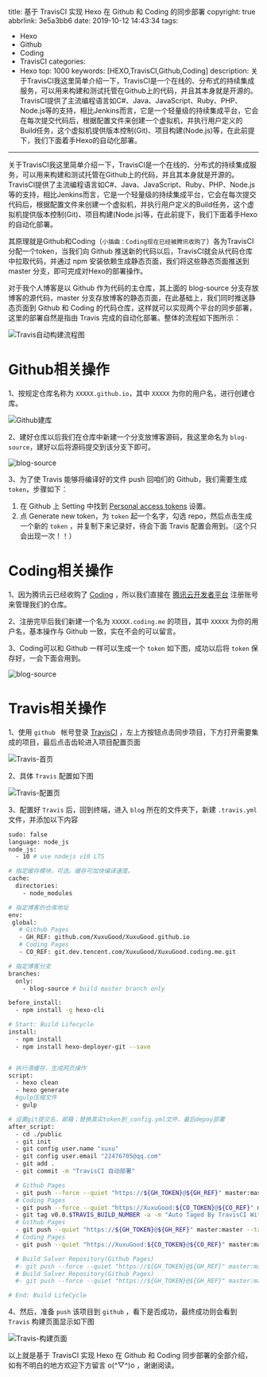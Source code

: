 title: 基于 TravisCI 实现 Hexo 在 Github 和 Coding 的同步部署
copyright: true
abbrlink: 3e5a3bb6
date: 2019-10-12 14:43:34
tags:
  - Hexo
  - Github
  - Coding
  - TravisCI
categories:
  - Hexo
top: 1000
keywords: [HEXO,TravisCI,Github,Coding]
description: 关于TravisCI我这里简单介绍一下，TravisCI是一个在线的、分布式的持续集成服务，可以用来构建和测试托管在Github上的代码，并且其本身就是开源的。TravisCI提供了主流编程语言如C#、Java、JavaScript、Ruby、PHP、Node.js等的支持，相比Jenkins而言，它是一个轻量级的持续集成平台，它会在每次提交代码后，根据配置文件来创建一个虚拟机，并执行用户定义的Build任务，这个虚拟机提供版本控制(Git)、项目构建(Node.js)等，在此前提下，我们下面着手Hexo的自动化部署。
---

关于TravisCI我这里简单介绍一下，TravisCI是一个在线的、分布式的持续集成服务，可以用来构建和测试托管在Github上的代码，并且其本身就是开源的。TravisCI提供了主流编程语言如C#、Java、JavaScript、Ruby、PHP、Node.js等的支持，相比Jenkins而言，它是一个轻量级的持续集成平台，它会在每次提交代码后，根据配置文件来创建一个虚拟机，并执行用户定义的Build任务，这个虚拟机提供版本控制(Git)、项目构建(Node.js)等，在此前提下，我们下面着手Hexo的自动化部署。

其原理就是Github和Coding（`小插曲：Coding现在已经被腾讯收购了`）各为TravisCI分配一个token，当我们向 Github 推送新的代码以后，TravisCI就会从代码仓库中拉取代码，并通过 npm 安装依赖生成静态页面，我们将这些静态页面推送到 master 分支，即可完成对Hexo的部署操作。

对于我个人博客是以 Github 作为代码的主仓库，其上面的 blog-source 分支存放博客的源代码，master 分支存放博客的静态页面，在此基础上，我们同时推送静态页面到 Github 和 Coding 的代码仓库，这样就可以实现两个平台的同步部署，这里的部署自然是指由 Travis 完成的自动化部署。整体的流程如下图所示：

![Travis自动构建流程图](https://s2.ax1x.com/2019/10/21/KlNiCR.png)

# Github相关操作

1、按规定仓库名称为 `XXXXX.github.io`，其中 `XXXXX` 为你的用户名，进行创建仓库。

![Github建库](https://s2.ax1x.com/2019/10/21/Kl0wjI.png)

2、建好仓库以后我们在仓库中新建一个分支放博客源码，我这里命名为 `blog-source`，建好以后将源码提交到该分支下即可。
   
![blog-source](https://s2.ax1x.com/2019/10/22/K3szy4.png)

3、为了使 Travis 能够将编译好的文件 push 回咱们的 Github，我们需要生成 `token`，步骤如下：
1. 在 Github 上 Setting 中找到 [Personal access tokens](https://github.com/settings/tokens) 设置。
2. 点 Generate new token，为 `token` 起一个名字，勾选 repo，然后点击生成一个新的 `token` ，并复制下来记录好，待会下面 Travis 配置会用到。（这个只会出现一次！！）

# Coding相关操作

1、因为腾讯云已经收购了 [Coding](https://coding.net) ，所以我们直接在 [腾讯云开发者平台](https://dev.tencent.com/production) 注册账号来管理我们的仓库。

2、注册完毕后我们新建一个名为 `XXXXX.coding.me` 的项目，其中 `XXXXX` 为你的用户名，基本操作与 Github 一致，实在不会的可以留言。

3、Coding可以和 Github 一样可以生成一个 `token` 如下图，成功以后将 `token` 保存好，一会下面会用到。

![blog-source](https://s2.ax1x.com/2019/10/22/K34SXV.png)

# Travis相关操作

1、使用 `github ` 帐号登录 [TravisCI](https://travis-ci.org) ，左上方按钮点击同步项目，下方打开需要集成的项目，最后点击齿轮进入项目配置页面

![Travis-首页](https://s2.ax1x.com/2019/10/24/KN4q56.png)

2、具体 `Travis` 配置如下图

![Travis-配置页](https://s2.ax1x.com/2019/10/24/KN5IW8.png)

3、配置好 `Travis` 后，回到终端，进入 `blog` 所在的文件夹下，新建 `.travis.yml` 文件，并添加以下内容

``` bash
sudo: false
language: node_js
node_js:
  - 10 # use nodejs v10 LTS

# 指定缓存模块，可选。缓存可加快编译速度。
cache:
  directories:
    - node_modules

# 指定博客的仓库地址
env:
 global:
   # Github Pages
   - GH_REF: github.com/XuxuGood/XuxuGood.github.io
   # Coding Pages
   - CO_REF: git.dev.tencent.com/XuxuGood/XuxuGood.coding.me.git

# 指定博客分支
branches:
  only:
    - blog-source # build master branch only

before_install:
  - npm install -g hexo-cli

# Start: Build Lifecycle
install:
  - npm install
  - npm install hexo-deployer-git --save


# 执行清缓存，生成网页操作
script:
  - hexo clean
  - hexo generate
  #gulp压缩文件
  - gulp

# 设置git提交名，邮箱；替换真实token到_config.yml文件，最后depoy部署
after_script:
  - cd ./public
  - git init
  - git config user.name "xuxu"
  - git config user.email "22476705@qq.com"
  - git add .
  - git commit -m "TravisCI 自动部署"

  # Github Pages
  - git push --force --quiet "https://${GH_TOKEN}@${GH_REF}" master:master
  # Coding Pages
  - git push --force --quiet "https://XuxuGood:${CO_TOKEN}@${CO_REF}" master:master
  - git tag v0.0.$TRAVIS_BUILD_NUMBER -a -m "Auto Taged By TravisCI With Build $TRAVIS_BUILD_NUMBER"
  # Github Pages
  - git push --quiet "https://${GH_TOKEN}@${GH_REF}" master:master --tags
  # Coding Pages
  - git push --quiet "https://XuxuGood:${CO_TOKEN}@${CO_REF}" master:master --tags

  # Build Salver Repository(Github Pages)
  #- git push --force --quiet "https://${GH_TOKEN}@${GH_REF}" master:master
  # Build Salver Repository(Github Pages)
  #- git push --force --quiet "https://${GH_TOKEN}@${GH_REF}" master:master

# End: Build LifeCycle
```

4、然后，准备 `push` 该项目到 `github` ，看下是否成功，最终成功则会看到 `Travis` 构建页面显示如下图

![Travis-构建页面](https://s2.ax1x.com/2019/10/24/KNo94P.png)

以上就是基于 TravisCI 实现 Hexo 在 Github 和 Coding 同步部署的全部介绍，如有不明白的地方欢迎下方留言 o(^▽^)o ，谢谢阅读。
